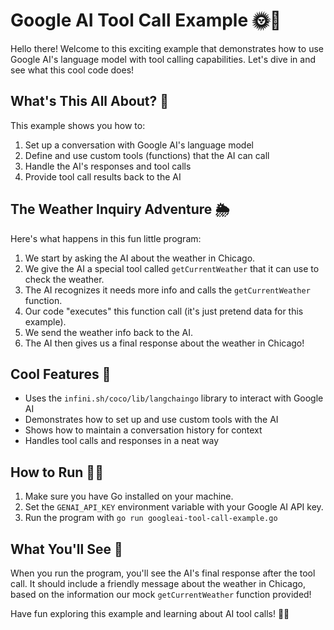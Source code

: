 # Google AI Tool Call Example 🌞🔧

Hello there! Welcome to this exciting example that demonstrates how to use Google AI's language model with tool calling capabilities. Let's dive in and see what this cool code does!

## What's This All About? 🤔

This example shows you how to:

1. Set up a conversation with Google AI's language model
2. Define and use custom tools (functions) that the AI can call
3. Handle the AI's responses and tool calls
4. Provide tool call results back to the AI

## The Weather Inquiry Adventure 🌦️

Here's what happens in this fun little program:

1. We start by asking the AI about the weather in Chicago.
2. We give the AI a special tool called `getCurrentWeather` that it can use to check the weather.
3. The AI recognizes it needs more info and calls the `getCurrentWeather` function.
4. Our code "executes" this function call (it's just pretend data for this example).
5. We send the weather info back to the AI.
6. The AI then gives us a final response about the weather in Chicago!

## Cool Features 🌟

- Uses the `infini.sh/coco/lib/langchaingo` library to interact with Google AI
- Demonstrates how to set up and use custom tools with the AI
- Shows how to maintain a conversation history for context
- Handles tool calls and responses in a neat way

## How to Run 🏃‍♂️

1. Make sure you have Go installed on your machine.
2. Set the `GENAI_API_KEY` environment variable with your Google AI API key.
3. Run the program with `go run googleai-tool-call-example.go`

## What You'll See 👀

When you run the program, you'll see the AI's final response after the tool call. It should include a friendly message about the weather in Chicago, based on the information our mock `getCurrentWeather` function provided!

Have fun exploring this example and learning about AI tool calls! 🎉🤖
